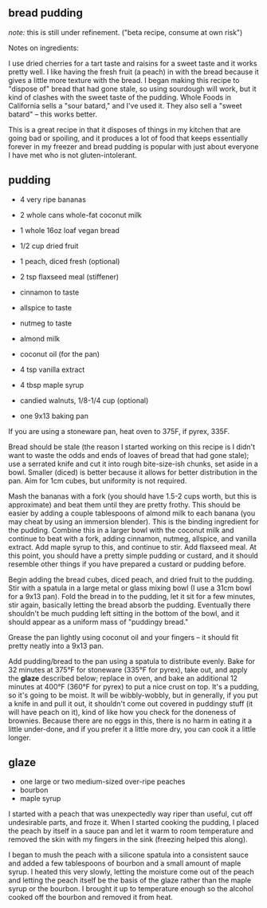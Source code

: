 bread pudding
---
*note:* this is still under refinement. ("beta recipe, consume at own risk")

Notes on ingredients:

I use dried cherries for a tart taste and raisins for a sweet taste and it works
pretty well. I like having the fresh fruit (a peach) in with the bread because it gives a little more texture with the bread. I began making this recipe to "dispose of" bread that had gone stale, so using sourdough will work, but it kind of clashes with the sweet taste of the pudding. Whole Foods in California sells a "sour batard," and I've used it. They also sell a "sweet batard" – this works better.

This is a great recipe in that it disposes of things in my kitchen that are going bad or spoiling, and it produces a lot of food that keeps essentially forever in my freezer and bread pudding is popular with just about everyone I have met who is not gluten-intolerant.

pudding
---
- 4 very ripe bananas
- 2 whole cans whole-fat coconut milk
- 1 whole 16oz loaf vegan bread
- 1/2 cup dried fruit
- 1 peach, diced fresh (optional)
- 2 tsp flaxseed meal (stiffener)
- cinnamon to taste
- allspice to taste
- nutmeg to taste
- almond milk
- coconut oil (for the pan)
- 4 tsp vanilla extract
- 4 tbsp maple syrup
- candied walnuts, 1/8-1/4 cup (optional)

- one 9x13 baking pan

If you are using a stoneware pan, heat oven to 375F, if pyrex, 335F.

Bread should be stale (the reason I started working on this recipe is I
didn't want to waste the odds and ends of loaves of bread that had gone stale);
use a serrated knife and cut it into rough bite-size-ish chunks, set aside in
a bowl. Smaller (diced) is better because it allows for better distribution in the pan. Aim for 1cm cubes, but uniformity is not required.

Mash the bananas with a fork (you should have 1.5-2 cups worth, but this is
approximate) and beat them until they are pretty frothy. This should be easier by adding a couple tablespoons of almond milk to each banana (you may cheat by using an immersion blender). This is the binding
ingredient for the pudding. Combine this in a larger bowl with the coconut milk
and continue to beat with a fork, adding cinnamon, nutmeg, allspice, and vanilla extract. Add maple syrup to this, and
continue to stir. Add flaxseed meal. At this point, you should have a pretty simple pudding or custard, and it should resemble other things if you have prepared a custard or pudding before.

Begin adding the bread cubes, diced peach, and dried fruit to the pudding. Stir with a spatula in a large metal or glass mixing bowl (I use a 31cm bowl for a 9x13 pan). Fold the bread in to the pudding, let it sit for a few minutes, stir again, basically letting the bread absorb the pudding. Eventually there shouldn't be much pudding left sitting in the bottom of the bowl, and it should appear as a uniform mass of "puddingy bread."

Grease the pan lightly using coconut oil and your fingers – it should fit pretty neatly into a 9x13 pan.

Add pudding/bread to the pan using a spatula to distribute evenly. Bake for 32 minutes at 375°F for stoneware (335°F for pyrex), take out, and apply the **glaze** described below; replace in oven, and bake an additional 12 minutes at 400°F (360°F for pyrex) to put a nice crust on top. It's a pudding, so it's going to be moist. It will be wibbly-wobbly, but in generally, if you put a knife in and pull it out, it shouldn't come out covered in puddingy stuff (it will have peach on it), kind of like how you check for the doneness of brownies. Because there are no eggs in this, there is no harm in eating it a little under-done, and if you prefer it a little more dry, you can cook it a little longer.

glaze
---

- one large or two medium-sized over-ripe peaches
- bourbon
- maple syrup

I started with a peach that was unexpectedly way riper than useful, cut off undesirable parts, and froze it. When I started cooking the pudding, I placed the peach by itself in a sauce pan and let it warm to room temperature and removed the skin with my fingers in the sink (freezing helped this along).

I began to mush the peach with a silicone spatula into a consistent sauce and added a few tablespoons of bourbon and a small amount of maple syrup. I heated this very slowly, letting the moisture come out of the peach and letting the peach itself be the basis of the glaze rather than the maple syrup or the bourbon. I brought it up to temperature enough so the alcohol cooked off the bourbon and removed it from heat.
